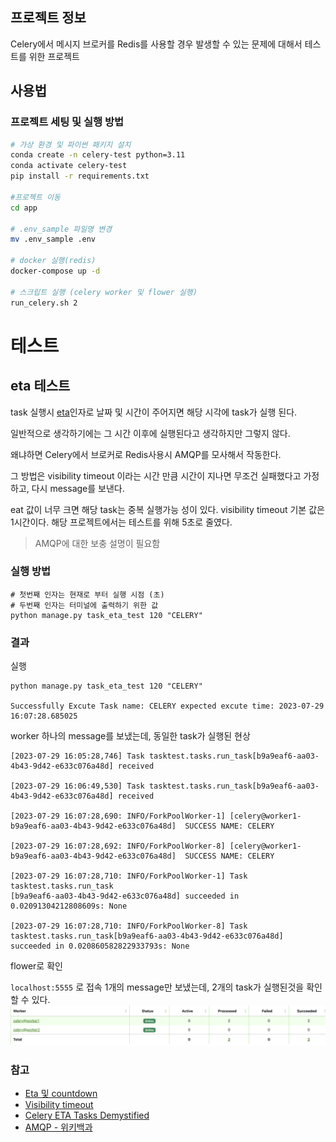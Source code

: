 ## 프로젝트 정보

Celery에서 메시지 브로커를 Redis를 사용할 경우 발생할 수 있는 문제에 대해서 테스트를 위한 프로젝트

## 사용법

### 프로젝트 세팅 및 실행 방법

```bash
# 가상 환경 및 파이썬 패키지 설치
conda create -n celery-test python=3.11
conda activate celery-test
pip install -r requirements.txt

#프로젝트 이동
cd app

# .env_sample 파일명 변경
mv .env_sample .env

# docker 실행(redis)
docker-compose up -d

# 스크립트 실행 (celery worker 및 flower 실행)
run_celery.sh 2
```

# 테스트

## eta 테스트

task 실행시 [eta](https://docs.celeryq.dev/en/stable/glossary.html#term-ETA)인자로 날짜 및 시간이 주어지면 해당 시각에 task가 실행 된다.

일반적으로 생각하기에는 그 시간 이후에 실행된다고 생각하지만 그렇지 않다.

왜냐하면 Celery에서 브로커로 Redis사용시 AMQP를 모사해서 작동한다.

그 방법은 visibility timeout 이라는 시간 만큼 시간이 지나면 무조건 실패했다고 가정하고, 다시 message를 보낸다.

eat 값이 너무 크면 해당 task는 중복 실행가능 성이 있다.
visibility timeout 기본 값은 1시간이다.
해당 프로젝트에서는 테스트를 위해 5초로 줄였다.

> AMQP에 대한 보충 설명이 필요함

### 실행 방법

```
# 첫번째 인자는 현재로 부터 실행 시점 (초)
# 두번째 인자는 터미널에 출력하기 위한 값
python manage.py task_eta_test 120 "CELERY"
```

### 결과

실행

```
python manage.py task_eta_test 120 "CELERY"

Successfully Excute Task name: CELERY expected excute time: 2023-07-29 16:07:28.685025
```

worker
하나의 message를 보냈는데, 동일한 task가 실행된 현상

```
[2023-07-29 16:05:28,746] Task tasktest.tasks.run_task[b9a9eaf6-aa03-4b43-9d42-e633c076a48d] received

[2023-07-29 16:06:49,530] Task tasktest.tasks.run_task[b9a9eaf6-aa03-4b43-9d42-e633c076a48d] received

[2023-07-29 16:07:28,690: INFO/ForkPoolWorker-1] [celery@worker1-b9a9eaf6-aa03-4b43-9d42-e633c076a48d]  SUCCESS NAME: CELERY

[2023-07-29 16:07:28,692: INFO/ForkPoolWorker-8] [celery@worker1-b9a9eaf6-aa03-4b43-9d42-e633c076a48d]  SUCCESS NAME: CELERY

[2023-07-29 16:07:28,710: INFO/ForkPoolWorker-1] Task tasktest.tasks.run_task
[b9a9eaf6-aa03-4b43-9d42-e633c076a48d] succeeded in 0.02091304212808609s: None

[2023-07-29 16:07:28,710: INFO/ForkPoolWorker-8] Task tasktest.tasks.run_task[b9a9eaf6-aa03-4b43-9d42-e633c076a48d] succeeded in 0.020860582822933793s: None
```

flower로 확인

`localhost:5555` 로 접속
1개의 message만 보냈는데, 2개의 task가 실행된것을 확인할 수 있다.
![](./media/image/eta_result.png)


### 참고

- [Eta 및 countdown](https://docs.celeryq.dev/en/stable/userguide/calling.html#eta-and-countdown)
- [Visibility timeout](https://docs.celeryq.dev/en/stable/getting-started/backends-and-brokers/redis.html#id1)
- [Celery ETA Tasks Demystified](https://engineering.instawork.com/celery-eta-tasks-demystified-424b836e4e94)
- [AMQP - 위키백과](https://ko.wikipedia.org/wiki/AMQP)
